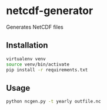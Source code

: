 # netcdf-generator

Generates NetCDF files

## Installation

```bash
virtualenv venv
source venv/bin/activate
pip install -r requirements.txt
```

## Usage

```bash
python ncgen.py -t yearly outfile.nc
```